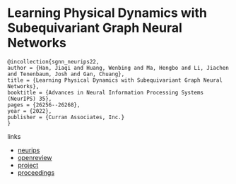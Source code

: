 # Learning Physical Dynamics with Subequivariant Graph Neural Networks

```
@incollection{sgnn_neurips22,
author = {Han, Jiaqi and Huang, Wenbing and Ma, Hengbo and Li, Jiachen and Tenenbaum, Josh and Gan, Chuang},
title = {Learning Physical Dynamics with Subequivariant Graph Neural Networks},
booktitle = {Advances in Neural Information Processing Systems (NeurIPS) 35},
pages = {26256--26268},
year = {2022},
publisher = {Curran Associates, Inc.}
}
```

links
- [neurips](https://nips.cc/Conferences/2022/Schedule?showEvent=55060)
- [openreview](https://openreview.net/forum?id=siG_S8mUWxf)
- [project](https://hanjq17.github.io/SGNN/)
- [proceedings](https://papers.nips.cc//paper_files/paper/2022/hash/a845fdc3f87751710218718adb634fe7-Abstract-Conference.html)
